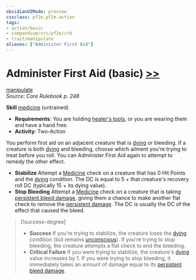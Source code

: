```yaml
---
obsidianUIMode: preview
cssclass: pf2e,pf2e-action
tags:
- action/basic
- compendium/src/pf2e/crb
- trait/manipulate
aliases: ["Administer First Aid"]
---
```

# Administer First Aid (basic) [>>](../core-rulebook/chapter-9-playing-the-game.md#Actions "Two-Action")
[manipulate](../traits/manipulate.md)  
*Source: Core Rulebook p. 248*  

**Skill** [medicine](../../compendium/skills.md#Medicine) (untrained)
- **Requirements**: You are holding [healer's tools](../../compendium/equipment/items/healers-tools.md), or you are wearing them and have a hand free.
- **Activity**: Two-Action

You perform first aid on an adjacent creature that is [dying](../conditions.md#Dying) or bleeding. If a creature is both [dying](../conditions.md#Dying) and bleeding, choose which ailment you're trying to treat before you roll. You can Administer First Aid again to attempt to remedy the other effect.

- **Stabilize** Attempt a [Medicine](../../compendium/skills.md#Medicine) check on a creature that has 0 Hit Points and the [dying](../conditions.md#Dying) condition. The DC is equal to 5 + that creature's recovery roll DC (typically 15 + its dying value).
- **Stop Bleeding** Attempt a [Medicine](../../compendium/skills.md#Medicine) check on a creature that is taking [persistent bleed damage](../conditions.md#Persistent%20Damage), giving them a chance to make another flat check to remove the [persistent damage](../conditions.md#Persistent%20Damage). The DC is usually the DC of the effect that caused the bleed.

> [!success-degree] 
> - **Success** If you're trying to stabilize, the creature loses the [dying](../conditions.md#Dying) condition (but remains [unconscious](../conditions.md#Unconscious)). If you're trying to stop bleeding, the creature attempts a flat check to end the bleeding.
> - **Critical Failure** If you were trying to stabilize, the creature's [dying](../conditions.md#Dying) value increases by 1. If you were trying to stop bleeding, it immediately takes an amount of damage equal to its [persistent bleed damage](../conditions.md#Persistent%20Damage).